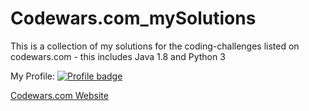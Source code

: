 # Codewars.com_mySolutions
This is a collection of my solutions for the coding-challenges listed on codewars.com - this includes Java 1.8 and Python 3

My Profile: [![Profile badge](https://www.codewars.com/users/MichaelHolley/badges/large)](https://www.codewars.com/users/MichaelHolley)

[Codewars.com Website](https://www.codewars.com "codewars.com Website")
